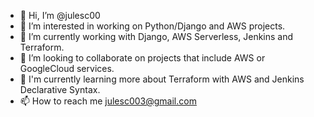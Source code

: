 - 👋 Hi, I’m @julesc00
- 👀 I’m interested in working on Python/Django and AWS projects.
- 🌱 I’m currently working with Django, AWS Serverless, Jenkins and Terraform.
- 💞️ I’m looking to collaborate on projects that include AWS or GoogleCloud services.
- 🌱 I'm currently learning more about Terraform with AWS and Jenkins Declarative Syntax.
- 📫 How to reach me julesc003@gmail.com

<!---
julesc00/julesc00 is a ✨ special ✨ repository because its `README.md` (this file) appears on your GitHub profile.
You can click the Preview link to take a look at your changes.
--->

